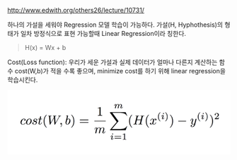 http://www.edwith.org/others26/lecture/10731/

하나의 가설을 세워야  Regression 모델 학습이 가능하다.
가설(H, Hyphothesis)의 형태가 일차 방정식으로 표현 가능할때 Linear Regression이라 칭한다.
> H(x) = Wx + b

Cost(Loss function): 우리가 세운 가설과 실제 데이터가 얼마나 다른지 계산하는 함수
cost(W,b)가 적을 수록 좋으며, minimize cost를 하기 위해 linear regression을 학습시킨다.

![Image of cost function](images/cost_function.png)

